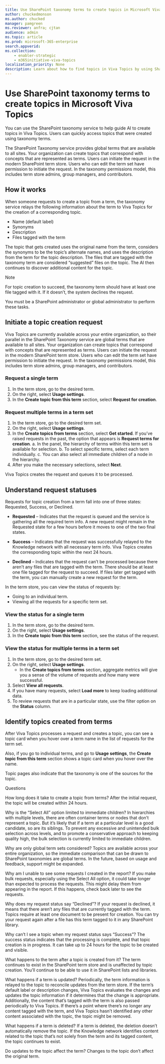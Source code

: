 ```yaml
---
title: Use SharePoint taxonomy terms to create topics in Microsoft Viva Topics
author: chuckedmonson
ms.author: chucked
manager: pamgreen
ms.reviewer: anfra; cjtan
audience: admin
ms.topic: article
ms.prod: microsoft-365-enterprise
search.appverid: 
ms.collection: 
    - enabler-strategic 
    - m365initiative-viva-topics
localization_priority: None
description: Learn about how to find topics in Viva Topics by using SharePoint taxonomy.
---
```

# Use SharePoint taxonomy terms to create topics in Microsoft Viva Topics

You can use the SharePoint taxonomy service to help guide AI to create topics in Viva Topics. Users can quickly access topics that were created using taxonomy terms.

The SharePoint Taxonomy service provides global terms that are available to all sites. Your organization can create topics that correspond with concepts that are represented as terms. Users can initiate the request in the modern SharePoint term store. Users who can edit the term set have permission to initiate the request. In the taxonomy permissions model, this includes term store admins, group managers, and contributors.

## How it works

When someone requests to create a topic from a term, the taxonomy service relays the following information about the term to Viva Topics for the creation of a corresponding topic.

- Name (default label)
- Synonyms
- Description
- Files tagged with the term

The topic that gets created uses the original name from the term, considers the synonyms to be the topic’s alternate names, and uses the description from the term for the topic description. The files that are tagged with the taxonomy term are considered “suggested” files on the topic. The AI then continues to discover additional content for the topic.  

> [!Note]
> For topic creation to succeed, the taxonomy term should have at least one file tagged with it. If it doesn’t, the system declines the request.

You must be a SharePoint administrator or global administrator to perform these tasks.

## Initiate a topic creation request

Viva Topics are currently available across your entire organization, so their parallel in the SharePoint Taxonomy service are global terms that are available to all sites. Your organization can create topics that correspond with concepts that are represented as terms.
Users can initiate the request in the modern SharePoint term store. Users who can edit the term set have permission to initiate the request. In the taxonomy permissions model, this includes term store admins, group managers, and contributors.

### Request a single term

1. In the term store, go to the desired term.
2. On the right, select **Usage settings**.
3. In the **Create topic from this term** section, select **Request for creation**.

<Insert screenshots from actual UX listing steps>

### Request multiple terms in a term set

1. In the term store, go to the desired term set.
2. On the right, select **Usage settings**.
3. In the **Create topics from terms** section, select **Get started**. If you’ve raised requests in the past, the option that appears is **Request terms for creation**.
    a. In the panel, the hierarchy of terms within this term set is available for selection.
    b. To select specific terms, select each term individually.
    c. You can also  select all immediate children of a node in the hierarchy. 
4. After you make the necessary selections, select **Next**.

Viva Topics creates the request and queues it to be processed.

<Insert screenshots from actual UX listing steps>

## Understand request statuses

Requests for topic creation from a term fall into one of three states: Requested, Success, or Declined.

- **Requested** – Indicates that the request is queued and the service is gathering all the required term info. A new request might remain in the Requested state for a few hours before it moves to one of the two final states.

- **Success** – Indicates that the request was successfully relayed to the Knowledge network with all necessary term info. Viva Topics creates the corresponding topic within the next 24 hours.

- **Declined** – Indicates that the request can’t be processed because there aren’t any files that are tagged with the term. There should be at least one file tagged for the request to succeed. If files later get tagged with the term, you can manually create a new request for the term.

In the term store, you can view the status of requests by:

- Going to an individual term.
- Viewing all the requests for a specific term set.

### View the status for a single term

1. In the term store, go to the desired term.
2. On the right, select **Usage settings**.
3. In the **Create topic from this term** section, see the status of the request.

<Insert screenshots from actual UX listing steps>

### View the status for multiple terms in a term set

1. In the term store, go to the desired term set.
2. On the right, select **Usage settings**.
    - In the **Create topics from terms** section, aggregate metrics will give you a sense of the volume of requests and how many were successful.
3. Select **View all requests**.
4. If you have many requests, select **Load more** to keep loading additional data.
5. To review requests that are in a particular state, use the filter option on the **Status** column.

<Insert screenshots from actual UX listing steps>

## Identify topics created from terms

After Viva Topics processes a request and creates a topic, you can see a topic card when you hover over a term name in the list of requests for the term set.

Also, if you go to individual terms, and go to **Usage settings**, the **Create topic from this term** section shows a topic card when you hover over the name.

<Insert screenshot from actual UX of topic card on hover>

Topic pages also indicate that the taxonomy is one of the sources for the topic.

<Insert screenshot of source string in topic page>

Questions

How long does it take to create a topic from terms?
After the initial request, the topic will be created within 24 hours.

Why is the “Select All” option limited to immediate children?
In hierarchies with multiple levels, there are often container terms or nodes that don’t represent a topic. But it’s likely that if a term at a particular level is a good candidate, so are its siblings. To prevent any excessive and unintended bulk selection across levels, and to promote a conservative approach to keeping quality high, the bulk selection is currently limited to immediate children.

Why are only global term sets considered?
Topics are available across your entire organization, so the immediate comparison that can be drawn to SharePoint taxonomies are global terms. In the future, based on usage and feedback, support might be expanded.  

Why am I unable to see some requests I created in the report?
If you make bulk requests, especially using the Select All option, it could take longer than expected to process the requests. This might delay them from appearing in the report. If this happens, check back later to see the requests.

Why does my request status say “Declined”?
If your request is declined, it means that there aren’t any files that are currently tagged with the term. Topics require at least one document to be present for creation. You can try your request again after a file has this term tagged to it in any SharePoint library.

Why can’t I see a topic when my request status says “Success”?
The success status indicates that the processing is complete, and that topic creation is in progress. It can take up to 24 hours for the topic to be created and visible.

What happens to the term after a topic is created from it?
The term continues to exist in the SharePoint term store and is unaffected by topic creation. You’ll continue to be able to use it in SharePoint lists and libraries.

What happens if a term is updated?
Periodically, the term information is relayed to the topic to reconcile updates from the term store. If the term’s default label or description changes, Viva Topics evaluates the changes and updates the topic information if it determines that the change is appropriate.
Additionally, the content that’s tagged with the term is also passed periodically to Viva Topics. If there’s a point where there’s no longer any content tagged with the term, and Viva Topics hasn’t identified any other content associated with the topic, the topic might be removed.

What happens if a term is deleted?
If a term is deleted, the deletion doesn’t automatically remove the topic. If the Knowledge network identifies content related to the topic that’s not solely from the term and its tagged content, the topic continues to exist.

Do updates to the topic affect the term?
Changes to the topic don’t affect the original term.


